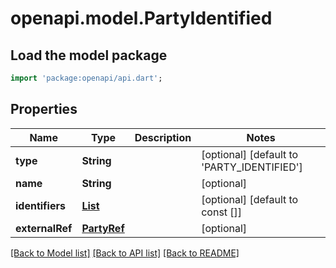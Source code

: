 # openapi.model.PartyIdentified

## Load the model package
```dart
import 'package:openapi/api.dart';
```

## Properties
Name | Type | Description | Notes
------------ | ------------- | ------------- | -------------
**type** | **String** |  | [optional] [default to 'PARTY_IDENTIFIED']
**name** | **String** |  | [optional] 
**identifiers** | [**List<DvIdentifier>**](DvIdentifier.md) |  | [optional] [default to const []]
**externalRef** | [**PartyRef**](PartyRef.md) |  | [optional] 

[[Back to Model list]](../README.md#documentation-for-models) [[Back to API list]](../README.md#documentation-for-api-endpoints) [[Back to README]](../README.md)



